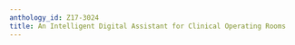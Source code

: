 ```yaml
---
anthology_id: Z17-3024
title: An Intelligent Digital Assistant for Clinical Operating Rooms
---
```

